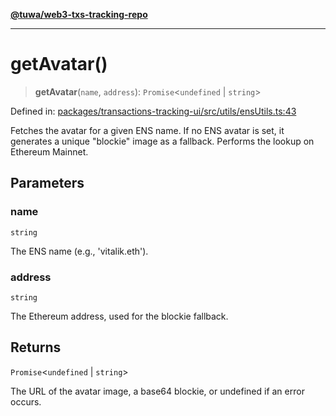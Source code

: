 [**@tuwa/web3-txs-tracking-repo**](../../../README.md)

***

# getAvatar()

> **getAvatar**(`name`, `address`): `Promise`\<`undefined` \| `string`\>

Defined in: [packages/transactions-tracking-ui/src/utils/ensUtils.ts:43](https://github.com/TuwaIO/web3-transactions-tracking/blob/06a37fe8e151c67b408e69e3e0bb027c0c35f48a/packages/transactions-tracking-ui/src/utils/ensUtils.ts#L43)

Fetches the avatar for a given ENS name.
If no ENS avatar is set, it generates a unique "blockie" image as a fallback.
Performs the lookup on Ethereum Mainnet.

## Parameters

### name

`string`

The ENS name (e.g., 'vitalik.eth').

### address

`string`

The Ethereum address, used for the blockie fallback.

## Returns

`Promise`\<`undefined` \| `string`\>

The URL of the avatar image, a base64 blockie, or undefined if an error occurs.
